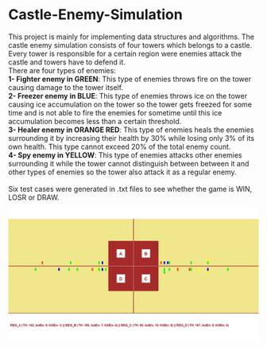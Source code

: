 # Castle-Enemy-Simulation

This project is mainly for implementing data structures and algorithms. The castle enemy simulation consists of four towers which belongs to a castle. Every tower is responsible for a certain region were enemies attack the castle and towers have to defend it. <br />
There are four types of enemies:<br />
**1- Fighter enemy in GREEN**: This type of enemies throws fire on the tower causing damage to the tower itself. <br />
**2- Freezer enemy in BLUE**: This type of enemies throws ice on the tower causing ice accumulation on the tower so the tower gets freezed for some time and is not able to fire the enemies for sometime until this ice accumulation becomes less than a certain threshold. <br />
**3- Healer enemy in ORANGE RED**: This type of enemies heals the enemies surrounding it by increasing their health by 30% while losing only 3% of its own health. This type cannot exceed 20% of the total enemy count. <br />
**4- Spy enemy in YELLOW**: This type of enemies attacks other enemies surrounding it while the tower cannot distinguish between between it and other types of enemies so the tower also attack it as a regular enemy.<br />
<br />
Six test cases were generated in .txt files to see whether the game is WIN, LOSR or DRAW. <br />

![alt text](https://github.com/youhanamikhaiel/Castle-Enemy-Simulation/blob/master/Castel-Enemy-Simulation.png)
